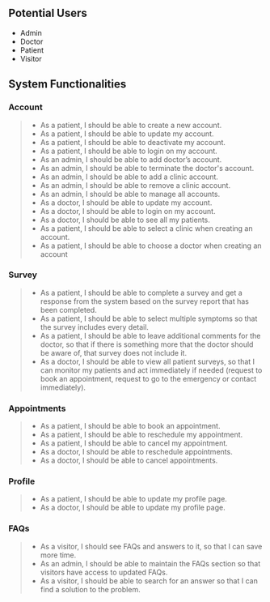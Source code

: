 ## Potential Users
- Admin 
- Doctor
- Patient
- Visitor

## System Functionalities
### Account 
> - As a patient, I should be able to create a new account.
> - As a patient, I should be able to update my account.
> - As a patient, I should be able to deactivate my account.
> - As a patient, I should be able to login on my account.
> - As an admin, I should be able to add doctor’s account.
> - As an admin, I should be able to terminate the doctor's account.
> - As an admin, I should be able to add a clinic account.
> - As an admin, I should be able to remove a clinic account.
> - As an admin, I should be able to manage all accounts.
> - As a doctor, I should be able to update my account.
> - As a doctor, I should be able to login on my account.
> - As a doctor, I should be able to see all my patients. 
> - As a patient, I should be able to select a clinic when creating an account.
> - As a patient, I should be able to choose a doctor when creating an account

### Survey 
> - As a patient, I should be able to complete a survey and get a response from the system based on the survey report that has been completed.
> - As a patient, I should be able to select multiple symptoms so that the survey includes every detail. 
> - As a patient, I should be able to leave additional comments for the doctor, so that if there is something more that the doctor should be aware of, that survey does not include it.
> - As a doctor, I should be able to view all patient surveys, so that I can monitor my patients and act immediately if needed (request to book an appointment, request to go to the emergency or contact immediately).

### Appointments
> - As a patient, I should be able to book an appointment.
> - As a patient, I should be able to reschedule my appointment.
> - As a patient, I should be able to cancel my appointment.
> - As a doctor, I should be able to reschedule appointments.
> - As a doctor, I should be able to cancel appointments.

### Profile
> - As a patient, I should be able to update my profile page.
> - As a doctor, I should be able to update my profile page.

### FAQs 
> - As a visitor, I should see FAQs and answers to it, so that I can save more time.
> - As an admin, I should be able to maintain the FAQs section so that visitors have access to updated FAQs.  
> - As a visitor, I should be able to search for an answer so that I can find a solution to the problem. 


